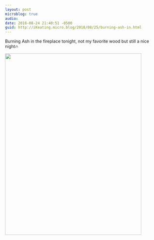 ```yaml
---
layout: post
microblog: true
audio: 
date: 2018-08-24 21:40:51 -0500
guid: http://iKeating.micro.blog/2018/08/25/burning-ash-in.html
---
```

Burning Ash in the fireplace tonight, not my favorite wood but still a nice night🔥

<img src="http://iKeating.micro.blog/uploads/2018/321019f3ac.jpg" width="450" height="600" />
